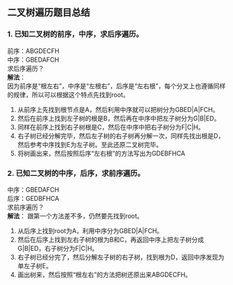 ## 二叉树遍历题目总结
### 1. 已知二叉树的前序，中序，求后序遍历。
前序：ABGDECFH  
中序：GBEDAFCH  
求后序遍历？  
**解法**：  
因为前序是“根左右”，中序是“左根右”，后序是“左右根”，每个分叉上也遵循同样的规律，所以可以根据这个特点先找到root。  
1. 从前序上先找到根节点是A，然后利用中序就可以把树分为GBED|A|FCH。  
2. 然后在前序上找到左子树的根是B，然后再在中序中把左子树分为G|B|ED。  
3. 同样在前序上找到右子树根是C，然后在中序中把右子树分为F|C|H。  
4. 右子树已经分解完毕，然后左子树的右子树再分解一次，同样先找出根是D，然后参考中序找到E为左子树。至此还原二叉树完毕。  
5. 将树画出来，然后按照后序“左右根”的方法写出为GDEBFHCA


### 2. 已知二叉树的中序，后序，求前序遍历。 
中序：GBEDAFCH  
后序：GEDBFHCA  
求前序遍历？  
**解法**：
跟第一个方法差不多，仍然要先找到root。  
1. 从后序上找到root为A，利用中序分为GBED|A|FCH。  
2. 然后在后序上找到左右子树的根为B和C，再返回中序上把左子树分成G|B|ED，右子树分为F|C|H。  
3. 右子树已经分完了，然后分解左子树的右子树，找到根为D，返回中序发现为单左子树E。  
4. 画出树来，然后按照“根左右”的方法把树还原出来ABGDECFH。  
